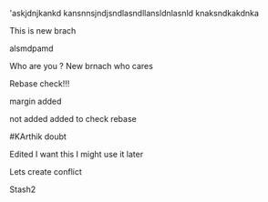 'askjdnjkankd
kansnnsjndjsndlasndllansldnlasnld
knaksndkakdnka

This is new brach


alsmdpamd

Who are you ?
New brnach who cares


Rebase check!!!


margin added

not added
added to check
 rebase
 
 
 
 
 #KArthik doubt

Edited I want this I might use it later


Lets create conflict

Stash2